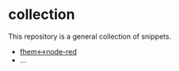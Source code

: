 # collection

This repository is a general collection of snippets.

* [fhem<->node-red](https://github.com/cflurin/collection/tree/master/fhem%3C-%3Enode-red)
* ...